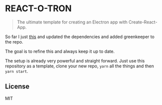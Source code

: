 # REACT-O-TRON

> The ultimate template for creating an Electron app with Create-React-App.

So far I just [this](https://dev.to/nickparsons/takeaways-on-building-a-react-based-app-with-electron-1df2) and updated the dependencies and added greenkeeper to the repo.

The goal is to refine this and always keep it up to date.

The setup is already very powerful and straight forward. Just use this repository as a template, clone your new repo, `yarn` all the things and then `yarn start`.

## License

MIT
